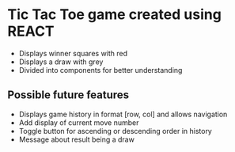 # Tic Tac Toe game created using REACT

- Displays winner squares with red
- Displays a draw with grey
- Divided into components for better understanding
## Possible future features
- Displays game history in format [row, col] and allows navigation
- Add display of current move number
- Toggle button for ascending or descending order in history
- Message about result being a draw